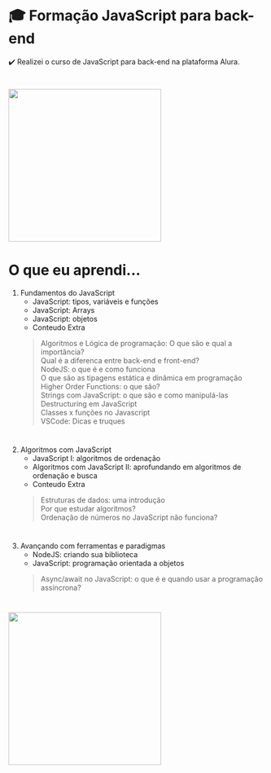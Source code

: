 <h1>🎓 Formação JavaScript para back-end</h1>

✔️ Realizei o curso de JavaScript para back-end na plataforma Alura.
<h1></h1>

<img height="300" src="https://user-images.githubusercontent.com/75194076/173181733-66d2b77f-bc91-471b-9951-bb08c01bce8c.jpg" target="_blank">

<h1>O que eu aprendi... </h1>

1. Fundamentos do JavaScript
    - JavaScript: tipos, variáveis e funções
     - JavaScript: Arrays
     - JavaScript: objetos
     - Conteudo Extra
     >Algoritmos e Lógica de programação: O que são e qual a importância?<br>
     Qual é a diferenca entre back-end e front-end?<br>
     NodeJS: o que é e como funciona<br>
     O que são as tipagens estática e dinâmica em programação<br>
     Higher Order Functions: o que são?<br>
     Strings com JavaScript: o que são e como manipulá-las<br>
     Destructuring em JavaScript<br>
     Classes x funções no Javascript<br>
     VSCode: Dicas e truques
     
 <h1></h1>
 
 2. Algoritmos com JavaScript
    - JavaScript I: algoritmos de ordenação
     - Algoritmos com JavaScript II: aprofundando em algoritmos de ordenação e busca
     - Conteudo Extra
     >Estruturas de dados: uma introdução<br>
     Por que estudar algoritmos?<br>
    Ordenação de números no JavaScript não funciona?<br>
    
  <h1></h1>
    
  3. Avançando com ferramentas e paradigmas
     - NodeJS: criando sua biblioteca
     - JavaScript: programação orientada a objetos
     >Async/await no JavaScript: o que é e quando usar a programação assíncrona?<br>
  <h1></h1>
  
  
  <img height="300" src="https://user-images.githubusercontent.com/75194076/173182528-dbf114aa-4a5e-4ba3-bebe-62a16e84b57c.png" target="_blank">
  




